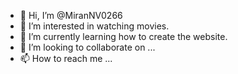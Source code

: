 - 👋 Hi, I’m @MiranNV0266
- 👀 I’m interested in watching movies.
- 🌱 I’m currently learning how to create the website.
- 💞️ I’m looking to collaborate on ...
- 📫 How to reach me ...

<!---
MiranNV0266/MiranNV0266 is a ✨ special ✨ repository because its `README.md` (this file) appears on your GitHub profile.
You can click the Preview link to take a look at your changes.
--->
